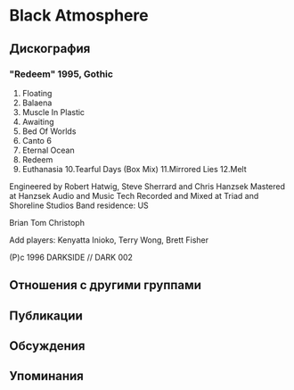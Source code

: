 # Black Atmosphere



## Дискография

### "Redeem" 1995, Gothic

1.  Floating
2.  Balaena
3.  Muscle In Plastic
4.  Awaiting
5.  Bed Of Worlds
6.  Canto 6
7.  Eternal Ocean
8.  Redeem
9.  Euthanasia
10.Tearful Days (Box Mix)
11.Mirrored Lies
12.Melt

Engineered by Robert Hatwig, Steve
Sherrard and Chris Hanzsek
Mastered at Hanzsek Audio and Music Tech
Recorded and Mixed at Triad and Shoreline Studios
Band residence: US

Brian
Tom
Christoph

Add players: Kenyatta Inioko, Terry Wong, Brett Fisher

(P)c 1996 DARKSIDE // DARK 002


## Отношения с другими группами


## Публикации


## Обсуждения


## Упоминания


